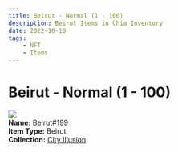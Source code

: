 ```yaml
---
title: Beirut - Normal (1 - 100)
description: Beirut Items in Chia Inventory
date: 2022-10-10
tags:
    - NFT
    - Items
---
```


# Beirut - Normal (1 - 100)
<div class="item_thumbnail">
<img loading="lazy" src="https://eryhvdwx64a7pjubgsgscy63fkmwnoxbc7od6rdufllztwpv.arweave.net/JHB6jtf3AfemgTSNIWP_bKplmuu_EX3D9EdCrXmdn1Y"><br/>
<div><strong>Name:</strong> Beirut#199</div>
<div><strong>Item Type:</strong> Beirut</div>
<div><strong>Collection:</strong> <a href="https://www.spacescan.io/xch/nft/collection/col1lend2dcn558km4wcwta4xnkfv3xpcmlp9kyt0m909emvfxechlyqdl5ndg">City Illusion</a></div>
</div>


